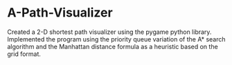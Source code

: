 # A-Path-Visualizer
Created a 2-D shortest path visualizer using the pygame python library. Implemented the program using the priority       queue variation of the A* search algorithm and the Manhattan distance formula as a heuristic based on the grid format.
